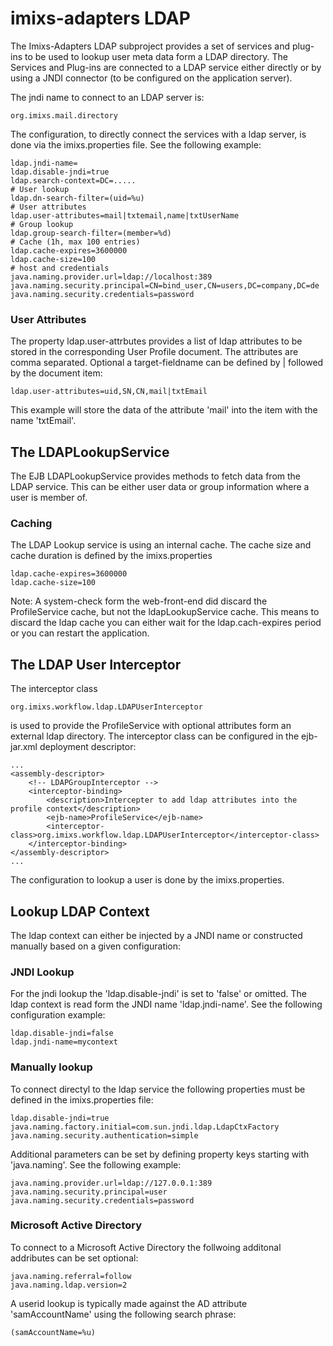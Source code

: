 # imixs-adapters LDAP

The Imixs-Adapters LDAP subproject provides a set of services and plug-ins to be used to lookup user meta data form a LDAP directory.
The Services and Plug-ins are connected to a LDAP service either directly or by using a JNDI connector (to be configured on the application server). 

The jndi name to connect to an LDAP server is:

    org.imixs.mail.directory


The configuration, to directly connect the services with a ldap server, is done via the imixs.properties file. See the following example:


	ldap.jndi-name=
	ldap.disable-jndi=true
	ldap.search-context=DC=.....
    # User lookup
	ldap.dn-search-filter=(uid=%u)
    # User attributes
	ldap.user-attributes=mail|txtemail,name|txtUserName
    # Group lookup
	ldap.group-search-filter=(member=%d)
	# Cache (1h, max 100 entries)
	ldap.cache-expires=3600000
	ldap.cache-size=100
	# host and credentials     
	java.naming.provider.url=ldap://localhost:389
	java.naming.security.principal=CN=bind_user,CN=users,DC=company,DC=de
	java.naming.security.credentials=password


### User Attributes
The property ldap.user-attrbutes provides a list of ldap attributes to be stored in the corresponding User Profile document. The attributes are comma separated. Optional a target-fieldname can be defined by | followed by the document item:

    ldap.user-attributes=uid,SN,CN,mail|txtEmail

This example will store the data of the attribute 'mail' into the item with the name 'txtEmail'.

## The LDAPLookupService

The EJB LDAPLookupService provides methods to fetch data from the LDAP service. This can be either user data or group information where a user is member of. 

### Caching

The LDAP Lookup service is using an internal cache. The cache size and cache duration is defined by the imixs.properties

    ldap.cache-expires=3600000
    ldap.cache-size=100

Note: A system-check form the web-front-end did discard the ProfileService cache, but not the ldapLookupService cache. This means to discard the ldap cache you can either wait for the ldap.cach-expires period or you can restart the application.
 


## The LDAP User Interceptor 

The interceptor class 

	org.imixs.workflow.ldap.LDAPUserInterceptor

is used to provide the ProfileService with optional attributes form an external ldap directory. The interceptor class can be configured in the ejb-jar.xml deployment descriptor:


	...
	<assembly-descriptor>
		<!-- LDAPGroupInterceptor -->
		<interceptor-binding> 
		    <description>Intercepter to add ldap attributes into the profile context</description> 
		    <ejb-name>ProfileService</ejb-name> 
			<interceptor-class>org.imixs.workflow.ldap.LDAPUserInterceptor</interceptor-class> 
		</interceptor-binding>
	</assembly-descriptor>
	...

The configuration to lookup a user is done by the imixs.properties.

## Lookup LDAP Context
The ldap context can either be injected by a JNDI name or constructed manually based on a given configuration:

### JNDI Lookup
For the jndi lookup the 'ldap.disable-jndi' is set to 'false' or omitted. The ldap context is read form the JNDI name 'ldap.jndi-name'. See the following configuration example:

    ldap.disable-jndi=false
    ldap.jndi-name=mycontext


### Manually lookup

To connect directyl to the ldap service the following properties must be defined in the imixs.properties file:
 

	ldap.disable-jndi=true
	java.naming.factory.initial=com.sun.jndi.ldap.LdapCtxFactory
	java.naming.security.authentication=simple
	
	
Additional parameters can be set by defining property keys starting with 'java.naming'. See the following example:


	java.naming.provider.url=ldap://127.0.0.1:389
	java.naming.security.principal=user
	java.naming.security.credentials=password


### Microsoft Active Directory
To connect to a Microsoft Active Directory the follwoing additonal addributes can be set optional:

	java.naming.referral=follow
	java.naming.ldap.version=2

A userid lookup is typically made against the AD attribute 'samAccountName' using the following search phrase:

	(samAccountName=%u)



  